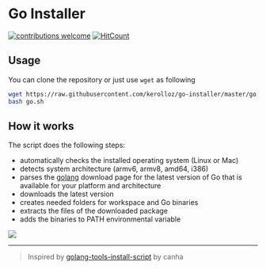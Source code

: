 # Go Installer
[![contributions welcome](https://img.shields.io/badge/contributions-welcome-brightgreen.svg?style=flat)](https://github.com/dwyl/esta/issues)
[![HitCount](http://hits.dwyl.io/kerolloz/go-installer.svg)](http://hits.dwyl.io/kerolloz/go-installer)

## Usage

You can clone the repository or just use `wget` as following

```bash
wget https://raw.githubusercontent.com/kerolloz/go-installer/master/go.sh
bash go.sh
```


## How it works

The script does the following steps:
- automatically checks the installed operating system (Linux or Mac)
- detects system architecture (armv6, armv8, amd64, i386)
- parses the [golang](https://golang.org/dl) download page for the latest version of Go that is available for your platform and architecture
- downloads the latest version
- creates needed folders for workspace and Go binaries
- extracts the files of the downloaded package
- adds the binaries to PATH environmental variable

![](https://media.giphy.com/media/fAKdnja3pZuc4SHt5g/giphy.gif)


---

>Inspired by [golang-tools-install-script](https://github.com/canha/golang-tools-install-script) by canha
